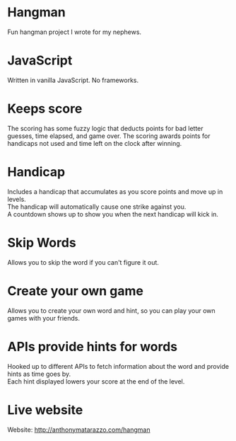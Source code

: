 # Hangman
Fun hangman project I wrote for my nephews.

# JavaScript
Written in vanilla JavaScript.  No frameworks.

# Keeps score
The scoring has some fuzzy logic that deducts points for bad letter guesses, time elapsed, and game over.
The scoring awards points for handicaps not used and time left on the clock after winning.

# Handicap
Includes a handicap that accumulates as you score points and move up in levels.  
The handicap will automatically cause one strike against you.  
A countdown shows up to show you when the next handicap will kick in.

# Skip Words
Allows you to skip the word if you can't figure it out.

# Create your own game
Allows you to create your own word and hint, so you can play your own games with your friends.

# APIs provide hints for words
Hooked up to different APIs to fetch information about the word and provide hints as time goes by.  
Each hint displayed lowers your score at the end of the level.

# Live website
Website: http://anthonymatarazzo.com/hangman
